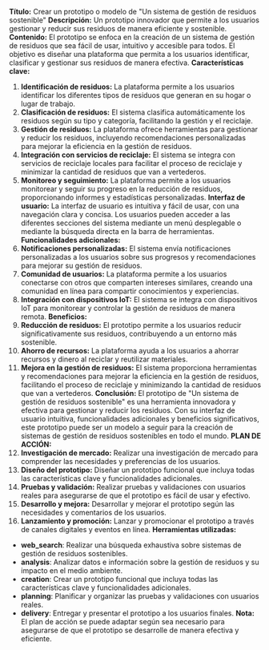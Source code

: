 **Título:** Crear un prototipo o modelo de "Un sistema de gestión de residuos sostenible"
**Descripción:** Un prototipo innovador que permite a los usuarios gestionar y reducir sus residuos de manera eficiente y sostenible.
**Contenido:**
El prototipo se enfoca en la creación de un sistema de gestión de residuos que sea fácil de usar, intuitivo y accesible para todos. El objetivo es diseñar una plataforma que permita a los usuarios identificar, clasificar y gestionar sus residuos de manera efectiva.
**Características clave:**
1. **Identificación de residuos:** La plataforma permite a los usuarios identificar los diferentes tipos de residuos que generan en su hogar o lugar de trabajo.
2. **Clasificación de residuos:** El sistema clasifica automáticamente los residuos según su tipo y categoría, facilitando la gestión y el reciclaje.
3. **Gestión de residuos:** La plataforma ofrece herramientas para gestionar y reducir los residuos, incluyendo recomendaciones personalizadas para mejorar la eficiencia en la gestión de residuos.
4. **Integración con servicios de reciclaje:** El sistema se integra con servicios de reciclaje locales para facilitar el proceso de reciclaje y minimizar la cantidad de residuos que van a vertederos.
5. **Monitoreo y seguimiento:** La plataforma permite a los usuarios monitorear y seguir su progreso en la reducción de residuos, proporcionando informes y estadísticas personalizadas.
**Interfaz de usuario:**
La interfaz de usuario es intuitiva y fácil de usar, con una navegación clara y concisa. Los usuarios pueden acceder a las diferentes secciones del sistema mediante un menú desplegable o mediante la búsqueda directa en la barra de herramientas.
**Funcionalidades adicionales:**
1. **Notificaciones personalizadas:** El sistema envía notificaciones personalizadas a los usuarios sobre sus progresos y recomendaciones para mejorar su gestión de residuos.
2. **Comunidad de usuarios:** La plataforma permite a los usuarios conectarse con otros que comparten intereses similares, creando una comunidad en línea para compartir conocimientos y experiencias.
3. **Integración con dispositivos IoT:** El sistema se integra con dispositivos IoT para monitorear y controlar la gestión de residuos de manera remota.
**Beneficios:**
1. **Reducción de residuos:** El prototipo permite a los usuarios reducir significativamente sus residuos, contribuyendo a un entorno más sostenible.
2. **Ahorro de recursos:** La plataforma ayuda a los usuarios a ahorrar recursos y dinero al reciclar y reutilizar materiales.
3. **Mejora en la gestión de residuos:** El sistema proporciona herramientas y recomendaciones para mejorar la eficiencia en la gestión de residuos, facilitando el proceso de reciclaje y minimizando la cantidad de residuos que van a vertederos.
**Conclusión:**
El prototipo de "Un sistema de gestión de residuos sostenible" es una herramienta innovadora y efectiva para gestionar y reducir los residuos. Con su interfaz de usuario intuitiva, funcionalidades adicionales y beneficios significativos, este prototipo puede ser un modelo a seguir para la creación de sistemas de gestión de residuos sostenibles en todo el mundo.
**PLAN DE ACCIÓN:**
1. **Investigación de mercado:** Realizar una investigación de mercado para comprender las necesidades y preferencias de los usuarios.
2. **Diseño del prototipo:** Diseñar un prototipo funcional que incluya todas las características clave y funcionalidades adicionales.
3. **Pruebas y validación:** Realizar pruebas y validaciones con usuarios reales para asegurarse de que el prototipo es fácil de usar y efectivo.
4. **Desarrollo y mejora:** Desarrollar y mejorar el prototipo según las necesidades y comentarios de los usuarios.
5. **Lanzamiento y promoción:** Lanzar y promocionar el prototipo a través de canales digitales y eventos en línea.
**Herramientas utilizadas:**
* **web_search**: Realizar una búsqueda exhaustiva sobre sistemas de gestión de residuos sostenibles.
* **analysis**: Analizar datos e información sobre la gestión de residuos y su impacto en el medio ambiente.
* **creation**: Crear un prototipo funcional que incluya todas las características clave y funcionalidades adicionales.
* **planning**: Planificar y organizar las pruebas y validaciones con usuarios reales.
* **delivery**: Entregar y presentar el prototipo a los usuarios finales.
**Nota:** El plan de acción se puede adaptar según sea necesario para asegurarse de que el prototipo se desarrolle de manera efectiva y eficiente.